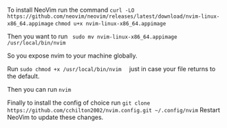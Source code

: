 To install NeoVim run the command ```curl -LO https://github.com/neovim/neovim/releases/latest/download/nvim-linux-x86_64.appimage```
```chmod u+x nvim-linux-x86_64.appimage```

Then you want to run ``` sudo mv nvim-linux-x86_64.appimage /usr/local/bin/nvim```

So you expose nvim to your machine globally.

Run ```sudo chmod +x /usr/local/bin/nvim  ```
just in case your file returns to the default.

Then you can run ```nvim```

Finally to install the config of choice run ```git clone https://github.com/cchilton2002/nvim.config.git ~/.config/nvim```
Restart NeoVim to update these changes.

